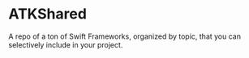 # ATKShared
A repo of a ton of Swift Frameworks, organized by topic, that you can selectively include in your project.
